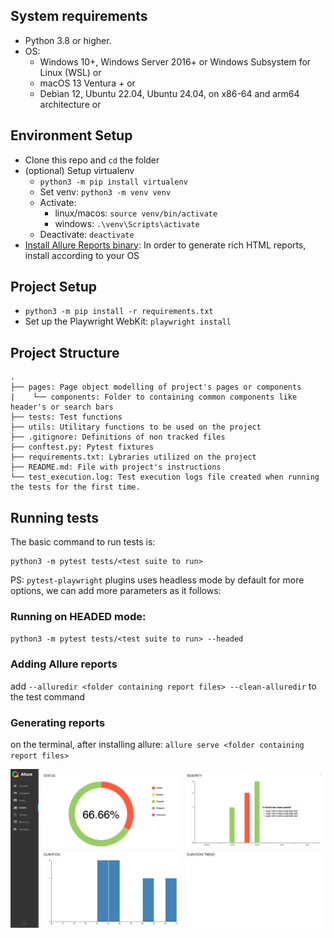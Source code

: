 ## System requirements
- Python 3.8 or higher.
- OS:
    - Windows 10+, Windows Server 2016+ or Windows Subsystem for Linux (WSL) or
    - macOS 13 Ventura + or
    - Debian 12, Ubuntu 22.04, Ubuntu 24.04, on x86-64 and arm64 architecture or

## Environment Setup
- Clone this repo and `cd` the folder
- (optional) Setup virtualenv
    - `python3 -m pip install virtualenv`
    - Set venv: `python3 -m venv venv`
    - Activate: 
        - linux/macos: `source venv/bin/activate`
        - windows: `.\venv\Scripts\activate`
    - Deactivate: `deactivate`
- [Install Allure Reports binary](https://allurereport.org/docs/install/#install-or-upgrade-allure-report): In order to generate rich HTML reports, install according to your OS

## Project Setup
- `python3 -m pip install -r requirements.txt`
- Set up the Playwright WebKit: `playwright install`

## Project Structure
```
.
├── pages: Page object modelling of project's pages or components
|    └── components: Folder to containing common components like header's or search bars
├── tests: Test functions
├── utils: Utilitary functions to be used on the project
├── .gitignore: Definitions of non tracked files
├── conftest.py: Pytest fixtures
├── requirements.txt: Lybraries utilized on the project
├── README.md: File with project's instructions
└── test_execution.log: Test execution logs file created when running the tests for the first time.
```

## Running tests
The basic command to run tests is:
```
python3 -m pytest tests/<test suite to run>
```
PS: `pytest-playwright` plugins uses headless mode by default
for more options, we can add more parameters as it follows:

### Running on HEADED mode:
`python3 -m pytest tests/<test suite to run> --headed`

### Adding Allure reports
add `--alluredir <folder containing report files> --clean-alluredir` to the test command

### Generating reports
on the terminal, after installing allure:
`allure serve <folder containing report files>`

![Allure report generated](_img/image.png)

